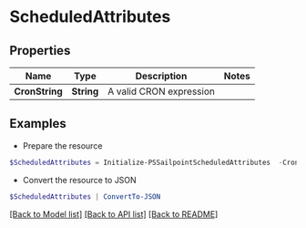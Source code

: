 # ScheduledAttributes
## Properties

Name | Type | Description | Notes
------------ | ------------- | ------------- | -------------
**CronString** | **String** | A valid CRON expression | 

## Examples

- Prepare the resource
```powershell
$ScheduledAttributes = Initialize-PSSailpointScheduledAttributes  -CronString 0 * */3 */5 *
```

- Convert the resource to JSON
```powershell
$ScheduledAttributes | ConvertTo-JSON
```

[[Back to Model list]](../README.md#documentation-for-models) [[Back to API list]](../README.md#documentation-for-api-endpoints) [[Back to README]](../README.md)

